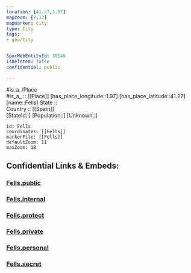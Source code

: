 ```yaml
---
location: [41.27,1.97] 
mapzoom: [7,12] 
mapmarker: city 
type: City
tags:
- geo/City


SpocWebEntityId: 30149
isDeleted: false
confidential: public

---
```

#is_a_/Place  
#is_a_ :: [[Place]] 
[has_place_longitude::1.97] 
[has_place_latitude::41.27] 
[name::Fells] 
State ::  
Country :: [[Spain]]  
[StateId::] 
[Population::] 
[Unknown::] 


```leaflet
id: Fells
coordinates: [[Fells]] 
markerFile: [[Fells]] 
defaultZoom: 11 
maxZoom: 18
```


## Confidential Links & Embeds: 

### [Fells.public](/_public/\Earth\Continent\Europe\Europe~South\Spain\Provinces~Spain\Catalunya\counties~Cataluña\Barcelona.Province\cities~BarcelonaFells.public.md) 

### [Fells.internal](/_internal/\Earth\Continent\Europe\Europe~South\Spain\Provinces~Spain\Catalunya\counties~Cataluña\Barcelona.Province\cities~BarcelonaFells.internal.md) 

### [Fells.protect](/_protect/\Earth\Continent\Europe\Europe~South\Spain\Provinces~Spain\Catalunya\counties~Cataluña\Barcelona.Province\cities~BarcelonaFells.protect.md) 

### [Fells.private](/_private/\Earth\Continent\Europe\Europe~South\Spain\Provinces~Spain\Catalunya\counties~Cataluña\Barcelona.Province\cities~BarcelonaFells.private.md) 

### [Fells.personal](/_personal/\Earth\Continent\Europe\Europe~South\Spain\Provinces~Spain\Catalunya\counties~Cataluña\Barcelona.Province\cities~BarcelonaFells.personal.md) 

### [Fells.secret](/_secret/\Earth\Continent\Europe\Europe~South\Spain\Provinces~Spain\Catalunya\counties~Cataluña\Barcelona.Province\cities~BarcelonaFells.secret.md)

